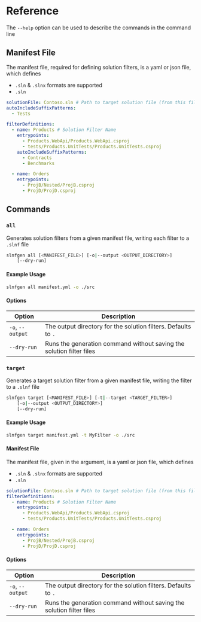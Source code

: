 # Reference

The `--help` option can be used to describe the commands in the command line

## Manifest File

The manifest file, required for defining solution filters, is a yaml or json file, which defines

- `.sln` & `.slnx` formats are supported
- `.sln`

```yml
solutionFile: Contoso.sln # Path to target solution file (from this file)
autoIncludeSuffixPatterns:
  - Tests

filterDefinitions:
  - name: Products # Solution Filter Name
    entrypoints:
      - Products.WebApi/Products.WebApi.csproj
      - tests/Products.UnitTests/Products.UnitTests.csproj
    autoIncludeSuffixPatterns:
      - Contracts
      - Benchmarks

  - name: Orders
    entrypoints:
      - ProjB/Nested/ProjB.csproj
      - ProjD/ProjD.csproj
```

## Commands

### `all`

Generates solution filters from a given manifest file, writing each filter to a `.slnf` file

```bash
slnfgen all [<MANIFEST_FILE>] [-o|--output <OUTPUT_DIRECTORY>]
    [--dry-run]
```

#### Example Usage

```bash
slnfgen all manifest.yml -o ./src
```

#### Options

| Option           | Description                                                          |
| ---------------- | -------------------------------------------------------------------- |
| `-o`, `--output` | The output directory for the solution filters. Defaults to `.`       |
| `--dry-run`      | Runs the generation command without saving the solution filter files |

### `target`

Generates a target solution filter from a given manifest file, writing the filter to a `.slnf` file

```bash
slnfgen target [<MANIFEST_FILE>] [-t|--target <TARGET_FILTER>]
    [-o|--output <OUTPUT_DIRECTORY>]
    [--dry-run]
```

#### Example Usage

```bash
slnfgen target manifest.yml -t MyFilter -o ./src
```

#### Manifest File

The manifest file, given in the argument, is a yaml or json file, which defines

- `.sln` & `.slnx` formats are supported
- `.sln`

```yml
solutionFile: Contoso.sln # Path to target solution file (from this file)
filterDefinitions:
  - name: Products # Solution Filter Name
    entrypoints:
      - Products.WebApi/Products.WebApi.csproj
      - tests/Products.UnitTests/Products.UnitTests.csproj

  - name: Orders
    entrypoints:
      - ProjB/Nested/ProjB.csproj
      - ProjD/ProjD.csproj
```

#### Options

| Option           | Description                                                          |
| ---------------- | -------------------------------------------------------------------- |
| `-o`, `--output` | The output directory for the solution filters. Defaults to `.`       |
| `--dry-run`      | Runs the generation command without saving the solution filter files |
